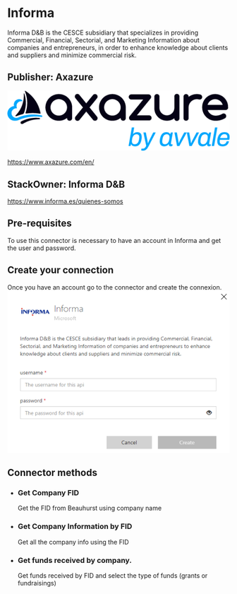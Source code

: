 # Informa
Informa D&B is the CESCE subsidiary that specializes in providing Commercial, Financial, Sectorial, and Marketing Information about companies and entrepreneurs, in order to enhance knowledge about clients and suppliers and minimize commercial risk.

## Publisher: Axazure
![Icon](./img/AxazureLogo.png)

https://www.axazure.com/en/

## StackOwner: Informa D&B
https://www.informa.es/quienes-somos

## Pre-requisites
To use this connector is necessary to have an account in Informa and get the user and password.

## Create your connection

Once you have an account go to the connector and create the connexion.
![Icon](./img/Connect.png)

## Connector methods

- ### <strong> Get Company FID </strong>
    Get the FID from Beauhurst using company name
- ### <strong> Get Company Information by FID </strong>
    Get all the company info using the FID
- ### <strong> Get funds received by company.</strong>
    Get funds received by FID and select the type of funds (grants or fundraisings)

